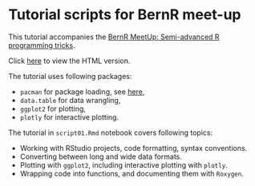 # Tutorial scripts for BernR meet-up

This tutorial accompanies the [BernR MeetUp: Semi-advanced R programming tricks](https://www.meetup.com/Bern-R/events/xbnxlqyzgblb/).

Click [here](http://macdobry.net/teaching/BernR-semiAdvanced.html) to view the HTML version.

The tutorial uses following packages:

  - `pacman` for package loading, see [here](https://github.com/trinker/pacman),
  - `data.table` for data wrangling,
  - `ggplot2` for plotting,
  - `plotly` for interactive plotting.

The tutorial in `script01.Rmd` notebook covers following topics:

  - Working with RStudio projects, code formatting, syntax conventions.
  - Converting between long and wide data formats.
  - Plotting with `ggplot2`, including interactive plotting with `plotly`.
  - Wrapping code into functions, and documenting them with `Roxygen`.
